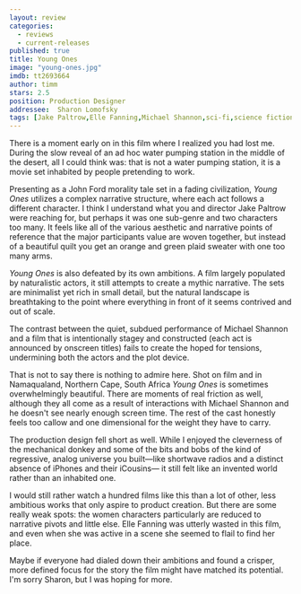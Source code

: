 ```yaml
---
layout: review
categories: 
  - reviews
  - current-releases
published: true
title: Young Ones
image: "young-ones.jpg"
imdb: tt2693664
author: timm
stars: 2.5
position: Production Designer
addressee:  Sharon Lomofsky
tags: [Jake Paltrow,Elle Fanning,Michael Shannon,sci-fi,science fiction]
---
```


There is a moment early on in this film where I realized you had lost me. During the slow reveal of an ad hoc water pumping station in the middle of the desert, all I could think was: that is not a water pumping station, it is a movie set inhabited by people pretending to work.

Presenting as a John Ford morality tale set in a fading civilization, _Young Ones_ utilizes a complex narrative structure, where each act follows a different character. I think I understand what you and director Jake Paltrow were reaching for, but perhaps it was one sub-genre and two characters too many. It feels like all of the various aesthetic and narrative points of reference that the major participants value are woven together, but instead of a beautiful quilt you get an orange and green plaid sweater with one too many arms.

_Young Ones_ is also defeated by its own ambitions. A film largely populated by naturalistic actors, it still attempts to create a mythic narrative. The sets are minimalist yet rich in small detail, but the natural landscape is breathtaking to the point where everything in front of it seems contrived and out of scale.

The contrast between the quiet, subdued performance of Michael Shannon and a film that is intentionally stagey and constructed (each act is announced by onscreen titles) fails to create the hoped for tensions, undermining both the actors and the plot device.

That is not to say there is nothing to admire here. Shot on film and in Namaqualand, Northern Cape, South Africa _Young Ones_ is sometimes overwhelmingly beautiful. There are moments of real friction as well, although they all come as a result of interactions with Michael Shannon and he doesn't see nearly enough screen time. The rest of the cast honestly feels too callow and one dimensional for the weight they have to carry.

The production design fell short as well. While I enjoyed the cleverness of the mechanical donkey and some of the bits and bobs of the kind of regressive, analog universe you built—like shortwave radios and a distinct absence of iPhones and their iCousins— it still felt like an invented world rather than an inhabited one.

I would still rather watch a hundred films like this than a lot of other, less ambitious works that only aspire to product creation. But there are some really weak spots: the women characters particularly are reduced to narrative pivots and little else. Elle Fanning was utterly wasted in this film, and even when she was active in a scene she seemed to flail to find her place.

Maybe if everyone had dialed down their ambitions and found a crisper, more defined focus for the story the film might have matched its potential. I'm sorry Sharon, but I was hoping for more.